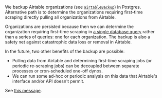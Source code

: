 We backup Airtable organizations (see [`airtableBackup`](../../src/airtableBackup.js)) in Postgres.
Alternative path is to determine the organizations requiring first-time scraping directly pulling all organizations from
Airtable.

Organizations are persisted because then we can determine the organization requiring first-time scraping in [a single
database query](../../src/firstTimeScraping.js) rather than a series of queries: one for each organization. The backup
is also a safety net against catastrophic data loss or removal in Airtable.

In the future, two other benefits of the backup are possible:
 - Pulling data from Airtable and determining first-time scraping jobs (or periodic re-scraping jobs) can be decoupled
 between separate processes or cron-scheduled one-off dynos.
 - We can run some ad-hoc or periodic analysis on this data that Airtable's interface and/or API doesn't permit.

See [this message](https://github.com/climatescape/climatescape.org/pull/87#issuecomment-594037797). 